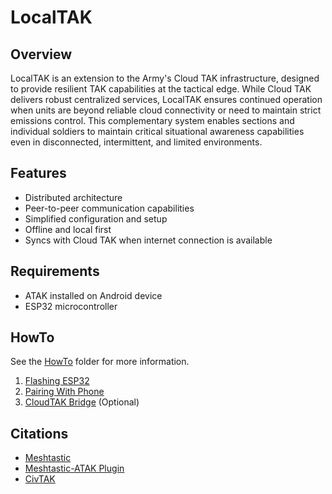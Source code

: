 # LocalTAK

## Overview
LocalTAK is an extension to the Army's Cloud TAK infrastructure, designed to provide resilient TAK capabilities at the tactical edge. While Cloud TAK delivers robust centralized services, LocalTAK ensures continued operation when units are beyond reliable cloud connectivity or need to maintain strict emissions control. This complementary system enables sections and individual soldiers to maintain critical situational awareness capabilities even in disconnected, intermittent, and limited environments.

## Features
- Distributed architecture
- Peer-to-peer communication capabilities
- Simplified configuration and setup
- Offline and local first
- Syncs with Cloud TAK when internet connection is available

## Requirements
- ATAK installed on Android device
- ESP32 microcontroller

## HowTo
See the [HowTo](HowTo) folder for more information.
1. [Flashing ESP32](HowTo/FlashingESP32.md)
2. [Pairing With Phone](HowTo/PairingWithPhone.md)
3. [CloudTAK Bridge](HowTo/CloudTAKBridge.md) (Optional)


## Citations
- [Meshtastic](https://github.com/meshtastic)
- [Meshtastic-ATAK Plugin](https://github.com/meshtastic/ATAK-Plugin)
- [CivTAK](https://www.civtak.org/)